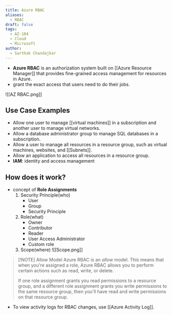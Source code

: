 ```yaml
---
title: Azure RBAC
aliases:
  - RBAC
draft: false
tags:
  - AZ-104
  - Cloud
  - Microsoft
author:
  - Sarthak Chandajkar
---
```

- **Azure RBAC** is an authorization system built on [[Azure Resource Manager]] that provides fine-grained access management for resources in Azure.
- grant the exact access that users need to do their jobs.


![[AZ RBAC.png]]

## Use Case Examples

- Allow one user to manage [[virtual machines]] in a subscription and another user to manage virtual networks.
- Allow a database administrator group to manage SQL databases in a subscription.
- Allow a user to manage all resources in a resource group, such as virtual machines, websites, and [[Subnets]].
- Allow an application to access all resources in a resource group.
- **IAM**: identity and access management

## How does it work?

- concept of **Role Assignments**
	1. Security Principle(who)
		- User
		- Group
		- Security Principle
	2. Role(what)
		- Owner
		- Contributor
		- Reader
		- User Access Administrator
		- Custom role
	3. Scope(where)
									 ![[Scope.png]]


> [!NOTE] Allow Model
> Azure RBAC is an _allow_ model. This means that when you're assigned a role, Azure RBAC allows you to perform certain actions such as read, write, or delete.
> 
>  If one role assignment grants you read permissions to a resource group, and a different role assignment grants you write permissions to the same resource group, then you'll have read and write permissions on that resource group.

- To view activity logs for RBAC changes, use [[Azure Activity Log]].

